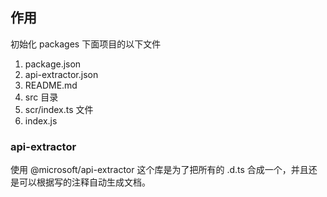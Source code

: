 ## 作用

初始化 packages 下面项目的以下文件

1. package.json
2. api-extractor.json
3. README.md
4. src 目录
5. scr/index.ts 文件
6. index.js

### api-extractor

使用 @microsoft/api-extractor 这个库是为了把所有的 .d.ts 合成一个，并且还是可以根据写的注释自动生成文档。
